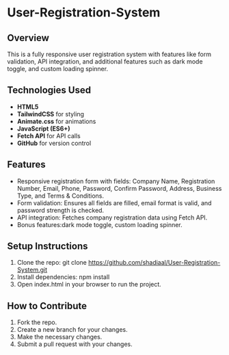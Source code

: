 # User-Registration-System

## Overview
This is a fully responsive user registration system with features like form validation, API integration, and additional features such as dark mode toggle, and custom loading spinner.

## Technologies Used
- **HTML5**
- **TailwindCSS** for styling
- **Animate.css** for animations
- **JavaScript (ES6+)**
- **Fetch API** for API calls
- **GitHub** for version control

## Features
- Responsive registration form with fields: Company Name, Registration Number, Email, Phone, Password, Confirm Password, Address, Business Type, and Terms & Conditions.
- Form validation: Ensures all fields are filled, email format is valid, and password strength is checked.
- API integration: Fetches company registration data using Fetch API.
- Bonus features:dark mode toggle, custom loading spinner.

## Setup Instructions
1. Clone the repo:
git clone https://github.com/shadiaal/User-Registration-System.git
2. Install dependencies: npm install
3. Open index.html in your browser to run the project.

## How to Contribute
1. Fork the repo.
2. Create a new branch for your changes.
3. Make the necessary changes.
4. Submit a pull request with your changes.

